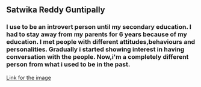 ## Satwika Reddy Guntipally
### I use to be an introvert person until my secondary education. I had to stay away from my parents for 6 years because of my education. I met people with different attitudes,behaviours and personalities. Gradually i started showing interest in having conversation with the people. Now,i'm a completely different person from what i used to be in the past.
[Link for the image](SatwikaGunti.JPEG)